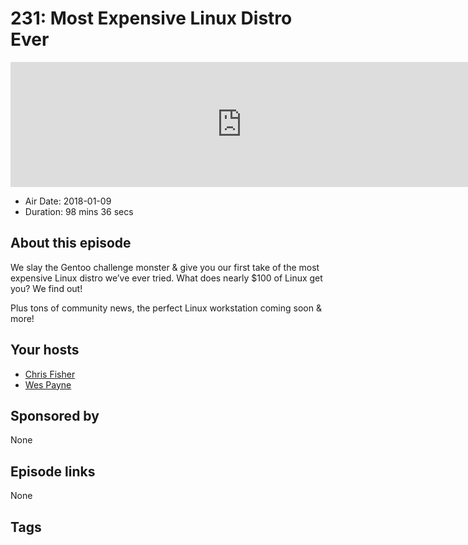 # 231: Most Expensive Linux Distro Ever

<iframe src="https://player.fireside.fm/v2/RUkczH-V+qGkqrmvz?theme=dark" width="740" height="200" frameborder="0" scrolling="no"></iframe>

* Air Date: 2018-01-09
* Duration: 98 mins 36 secs

## About this episode

We slay the Gentoo challenge monster & give you our first take of the most expensive Linux distro we’ve ever tried. What does nearly $100 of Linux get you? We find out!

Plus tons of community news, the perfect Linux workstation coming soon & more!

## Your hosts
* [Chris Fisher](https://linuxunplugged.com/hosts/chrislas)
* [Wes Payne](https://linuxunplugged.com/hosts/wes)

## Sponsored by

None



## Episode links

None



## Tags


